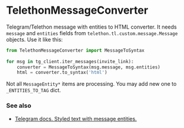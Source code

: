 # TelethonMessageConverter
Telegram/Telethon message with entities to HTML converter.
It needs `message` and `entities` fields from `telethon.tl.custom.message.Message` objects. Use it like this:

```python
from TelethonMessageConverter import MessageToSyntax
    
for msg in tg_client.iter_messages(invite_link):
    converter = MessageToSyntax(msg.message, msg.entities)
    html = converter.to_syntax('html')
 ``` 
 
 Not all `MessageEntity*` items are processing. You may add new one to `_ENTITIES_TO_TAG` dict.

### See also

  - [Telegram docs. Styled text with message entities.](https://core.telegram.org/api/entities)
